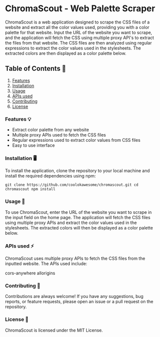# ChromaScout - Web Palette Scraper
ChromaScout is a web application designed to scrape the CSS files of a website and extract all the color values used, providing you with a color palette for that website. Input the URL of the website you want to scrape, and the application will fetch the CSS using multiple proxy API's to extract the files from that website. The CSS files are then analyzed using regular expressions to extract the color values used in the stylesheets. The extracted colors are then displayed as a color palette below.

## Table of Contents 🔭
1. [Features](#Features)
2. [Installation](#Installation)
3. [Usage](#Usage)
4. [APIs used](#Api)
5. [Contributing](#Contributing)
6. [License](#License)

### Features 💡 <a name="Features"></a>
- Extract color palette from any website
- Multiple proxy APIs used to fetch the CSS files
- Regular expressions used to extract color values from CSS files
- Easy to use interface

### Installation 🖥 <a name="Installation"></a>
To install the application, clone the repository to your local machine and install the required dependencies using npm:

`git clone https://github.com/coolokawesome/chromascout.git
cd chromascout
npm install`

### Usage 🔮 <a name="Usage"></a>
To use ChromaScout, enter the URL of the website you want to scrape in the input field on the home page. The application will fetch the CSS files using multiple proxy APIs and extract the color values used in the stylesheets. The extracted colors will then be displayed as a color palette below.

### APIs used ⚡️ <a name="Api"></a>
ChromaScout uses multiple proxy APIs to fetch the CSS files from the inputted website. The APIs used include:

cors-anywhere
allorigins

### Contributing 🙌 <a name="Contributing"></a>
Contributions are always welcome! If you have any suggestions, bug reports, or feature requests, please open an issue or a pull request on the repository.

### License 💼 <a name="License"></a>
ChromaScout is licensed under the MIT License.
